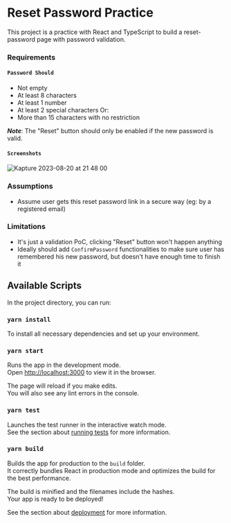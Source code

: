 # Reset Password Practice

This project is a practice with React and TypeScript to build a reset-password page with password validation.

### Requirements
#### `Password Should`
- Not empty
- At least 8 characters
- At least 1 number
- At least 2 special characters
Or:
- More than 15 characters with no restriction

**_Note_**: The "Reset" button should only be enabled if the new password is valid.

#### `Screenshots`

![Kapture 2023-08-20 at 21 48 00](https://github.com/ivyfu77/reset-password/assets/23366740/7bc711c9-a725-4975-8a08-ba297c68b2e9)


### Assumptions
- Assume user gets this reset password link in a secure way (eg: by a registered email)

### Limitations
- It's just a validation PoC, clicking "Reset" button won't happen anything
- Ideally should add `ConfirmPassword` functionalities to make sure user has remembered his new password, but doesn't have enough time to finish it

## Available Scripts

In the project directory, you can run:

### `yarn install`

To install all necessary dependencies and set up your environment.

### `yarn start`

Runs the app in the development mode.\
Open [http://localhost:3000](http://localhost:3000) to view it in the browser.

The page will reload if you make edits.\
You will also see any lint errors in the console.

### `yarn test`

Launches the test runner in the interactive watch mode.\
See the section about [running tests](https://facebook.github.io/create-react-app/docs/running-tests) for more information.

### `yarn build`

Builds the app for production to the `build` folder.\
It correctly bundles React in production mode and optimizes the build for the best performance.

The build is minified and the filenames include the hashes.\
Your app is ready to be deployed!

See the section about [deployment](https://facebook.github.io/create-react-app/docs/deployment) for more information.
